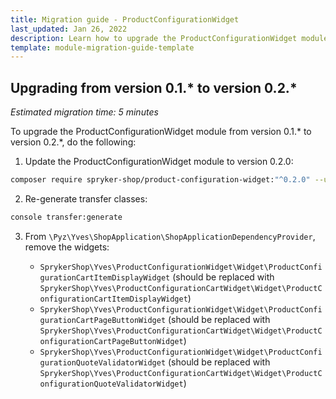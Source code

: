 ```yaml
---
title: Migration guide - ProductConfigurationWidget
last_updated: Jan 26, 2022
description: Learn how to upgrade the ProductConfigurationWidget module to a newer version.
template: module-migration-guide-template
---
```


## Upgrading from version 0.1.* to version 0.2.* 

*Estimated migration time: 5 minutes*

To upgrade the ProductConfigurationWidget module from version 0.1.* to version 0.2.*, do the following:

1. Update the ProductConfigurationWidget module to version 0.2.0:

```bash
composer require spryker-shop/product-configuration-widget:"^0.2.0" --update-with-dependencies
```

2. Re-generate transfer classes:

```bash
console transfer:generate
```

3. From `\Pyz\Yves\ShopApplication\ShopApplicationDependencyProvider`, remove the widgets:

    - `SprykerShop\Yves\ProductConfigurationWidget\Widget\ProductConfigurationCartItemDisplayWidget` (should be replaced with `SprykerShop\Yves\ProductConfigurationCartWidget\Widget\ProductConfigurationCartItemDisplayWidget`)
    - `SprykerShop\Yves\ProductConfigurationWidget\Widget\ProductConfigurationCartPageButtonWidget` (should be replaced with `SprykerShop\Yves\ProductConfigurationCartWidget\Widget\ProductConfigurationCartPageButtonWidget`)
    - `SprykerShop\Yves\ProductConfigurationWidget\Widget\ProductConfigurationQuoteValidatorWidget` (should be replaced with `SprykerShop\Yves\ProductConfigurationCartWidget\Widget\ProductConfigurationQuoteValidatorWidget`)